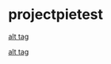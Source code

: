 # projectpietest

[alt tag](https://drive.google.com/file/d/0BxNkjZAJLVfEck0xbEZFM21WVzgzNzlNdWVnUWZfam5lRUpN/view?usp=sharing)

[alt tag](https://drive.google.com/file/d/0BxNkjZAJLVfEY2dZVzNsSW9ObGh3WGdhTm10OGFRWTZzTXcw/view?usp=sharing)






